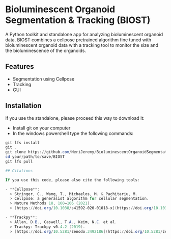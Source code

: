 # Bioluminescent Organoid Segmentation & Tracking (BIOST)

A Python toolkit and standalone app for analyzing bioluminescent organoid data.
BIOST combines a cellpose pretrained algorithm fine tuned with bioluminescent organoid data with a tracking tool to monitor the size and the bioluminescence of the organoids.

## Features

- Segmentation using Cellpose
- Tracking
- GUI

## Installation

If you use the standalone, please proceed this way to download it:
- Install git on your computer
- In the windows powershell type the following commands:
```powershell
git lfs install
git .
git clone https://github.com/NeriJeremy/BioluminescentOrganoidSegmentationTracking-BIOST-.git
cd your/path/to/save/BIOST
git lfs pull

## Citations

If you use this code, please also cite the following tools:

- **Cellpose**:
  > Stringer, C., Wang, T., Michaelos, M. & Pachitariu, M.  
  > Cellpose: a generalist algorithm for cellular segmentation.  
  > Nature Methods 18, 100–106 (2021).  
  > [https://doi.org/10.1038/s41592-020-01018-x](https://doi.org/10.1038/s41592-020-01018-x)

- **Trackpy**:
  > Allan, D.B., Caswell, T.A., Keim, N.C. et al.  
  > Trackpy: Trackpy v0.4.2 (2019).  
  > [https://doi.org/10.5281/zenodo.3492186](https://doi.org/10.5281/zenodo.3492186)